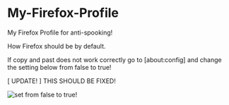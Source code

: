 # My-Firefox-Profile
My Firefox Profile for anti-spooking!


How Firefox should be by default.


If copy and past does not work correctly go to [about:config] and change the setting below from false to true!


[ UPDATE! ] THIS SHOULD BE FIXED!


![set from false to true!](https://files.catbox.moe/117p5a.JPG)
